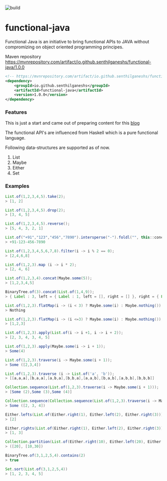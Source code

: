 ![build](https://travis-ci.org/senthilganeshs/functional-java.svg?branch=master)
# functional-java

Functional Java is an initiative to bring functional APIs to JAVA without compromizing on object oriented programming principes.

Maven repository
https://mvnrepository.com/artifact/io.github.senthilganeshs/functional-java/1.0.0
```xml
<!-- https://mvnrepository.com/artifact/io.github.senthilganeshs/functional-java -->
<dependency>
    <groupId>io.github.senthilganeshs</groupId>
    <artifactId>functional-java</artifactId>
    <version>1.0.0</version>
</dependency>
```


### Features
This is just a start and came out of preparing content for this [blog](https://senthilganesh.hashnode.dev/functional-data-structures-in-java-ck2o2v8ep003lkjs1by0qpsm5)

The functional API's are influenced from Haskell which is a pure functional language.

Following data-structures are supported as of now.
1. List
2. Maybe
3. Either
4. Set

### Examples

```java
List.of(1,2,3,4,5).take(2);
> [1, 2]

List.of(1,2,3,4,5).drop(2);
> [3, 4, 5]

List.of(1,2,3,4,5).reverse();
> [5, 4, 3, 2, 1]

List.of("+91","123","456","7890").intersperse("-").foldl("", this::concat);
> +91-123-456-7890

List.of(1,2,3,4,5,6,7,8).filter(i -> i % 2 == 0);
> [2,4,6,8]

List.of(1,2,3).map (i -> i * 2);
> [2, 4, 6]

List.of(1,2,3,4).concat(Maybe.some(5));
> [1,2,3,4,5]

BinaryTree.of(3).concat(List.of(1,4,9));
> { Label : 3, left = { Label : 1, left = [], right = [] }, right = { Label : 4, left = [], right = { Label : 9, left = [], right = [] } } }

List.of(1,2,3).flatMap(i -> (i < 3) ? Maybe.some(i) : Maybe.nothing());
> Nothing

List.of(1,2,3).flatMap(i -> (i <=3) ? Maybe.some(i) : Maybe.nothing());
> [1,2,3]

List.of(1,2,3).apply(List.of(i -> i +1, i -> i + 2));
> [2, 3, 4, 3, 4, 5]

List.of(1,2,3).apply(Maybe.some(i -> i + 1));
> Some(4)

List.of(1,2,3).traverse(i -> Maybe.some(i + 1));
> Some ([2,3,4])

List.of(1,2,3).traverse (i -> List.of('a', 'b'));
> [[a,a,a],[b,a,a],[a,b,a],[b,b,a],[a,a,b],[b,a,b],[a,b,b],[b,b,b]]

Collection.sequence(List.of(1,2,3).traverse(i -> Maybe.some(i + 1)));
> [Some (2),Some (3),Some (4)]

Collection.sequence(Collection.sequence(List.of(1,2,3).traverse(i -> Maybe.some(i + 1))));
> Some ([2, 3, 4])

Either.lefts(List.of(Either.right(1), Either.left(2), Either.right(3)))
> [2]

Either.rights(List.of(Either.right(1), Either.left(2), Either.right(3)))
> [1, 3]

Collection.partition(List.of(Either.right(10), Either.left(20), Either.right(30)))
> ([20], [10,30])

BinaryTree.of(3,1,2,5,4).contains(2)
> true

Set.sort(List.of(3,1,2,5,4))
> [1, 2, 3, 4, 5]

```
